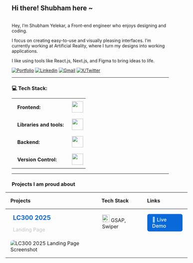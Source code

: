 ## Hi there! Shubham here ~

<br>
Hey, I’m Shubham Yelekar, a Front-end engineer who enjoys designing and coding.

I focus on creating easy-to-use and visually pleasing interfaces. I’m currently working at Artificial Reality, where I turn my designs into working applications.

I like using tools like React.js, Next.js, and Figma to bring ideas to life.
<br>

[![Portfolio](https://img.shields.io/static/v1?label=Portfolio&message=Website&color=blue)](https://www.linkedin.com/in/shubhamyelekar/)
[![Linkedin](https://img.shields.io/badge/-LinkedIn-blue?style=flat&logo=Linkedin&logoColor=white)](https://www.linkedin.com/in/shubhamyelekar/)
[![Gmail](https://img.shields.io/badge/-Gmail-c14438?style=flat&logo=Gmail&logoColor=white)](mailto:shubhamyelekar0@gmail.com?subject=From%20GitHub&&body=Hi,%20there.%20Found%20you%20on%20GitHub!%20Let's%20talk%20about...)
[![X/Twitter](https://img.shields.io/static/v1?label=X&message=twitter&color=blue)](https://x.com/shubu_y)&nbsp;

---

### 💻 Tech Stack:

<table>
    <tr>
        <td style="font-weight: bold; padding: 18px; vertical-align: center;">Frontend:</td>
        <td><img height="36" src="https://skillicons.dev/icons?i=html,css,js,ts,react,next,angular"/></td>
    </tr>
    <tr>
        <td style="font-weight: bold; padding: 18px; vertical-align: center; border: none;">Libraries and tools:</td>
        <td><img height="36" src="https://skillicons.dev/icons?i=tailwind,vite,figma,threejs,ps,ae,illustrator"/></td>
    </tr>
    <tr>
        <td style="font-weight: bold; padding: 18px; vertical-align: center; border: none;">Backend:</td>
        <td><img height="36" src="https://skillicons.dev/icons?i=appwrite,mongodb,supabase"/></td>
    </tr>
    <tr>
        <td style="font-weight: bold; padding: 18px; vertical-align: center; border: none;">Version Control:</td>
        <td><img height="36" src="https://skillicons.dev/icons?i=git,github,bitbucket"/></td>
    </tr>
</table>

---

### Projects I am proud about

<div style="margin: 0 -20px;">
<table style="width: calc(100% + 40px); border-collapse: collapse;">
  <thead>
    <tr>
      <th style="text-align: left; padding: 16px;">Projects</th>
      <th style="text-align: left; padding: 16px; ">Tech Stack</th>
      <th style="text-align: left; padding: 16px; ">Links</th>
    </tr>
  </thead>
  <tbody>
    <tr>
      <td style="width: 50%; max-width: 50%; padding: 16px; vertical-align: top;">
        <strong style="font-size: 20px; color: #0969da; padding: 8px;">LC300 2025</strong>
        <p style="margin: 8px 0; color:rgb(197, 197, 197); padding: 8px;">Landing Page</p>
        <img src="https://drive.google.com/uc?export=view&id=1BAH8QFcLL06lA569DGTEZq8CJyT-aGh9" 
             alt="LC300 2025 Landing Page Screenshot" 
             style="border-radius: 8px; margin-top: 8px" />
      </td>
      <td style="padding: 18px; vertical-align: top;">
        <img height="24" src="https://skillicons.dev/icons?i=html,css,js" alt="HTML, CSS, JavaScript" /> GSAP, Swiper
      </td>
      <td style="padding:16px; vertical-align: top;">
        <a href="#" 
           target="_blank" 
           rel="noopener noreferrer"
           style="display: inline-block; padding: 8px 16px; background: #0969da; color: white; text-decoration: none; border-radius: 6px; font-weight: 500;">
          🔗 Live Demo
        </a>
        <br><br>
        <!-- <a href="#" 
           target="_blank" 
           rel="noopener noreferrer"
           style="display: inline-block; padding: 8px 16px; background: #24292f; color: white; text-decoration: none; border-radius: 6px; font-weight: 500;">
          📁 Source Code
        </a> -->
      </td>
    </tr>
  </tbody>
</table>
</div>

<!-- Proudly created with GPRM ( https://gprm.itsvg.in ) -->
